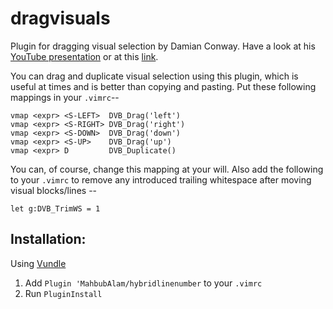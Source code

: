 # dragvisuals
Plugin for dragging visual selection by Damian Conway. Have a look at his [YouTube presentation](https://www.youtube.com/watch?v=aHm36-na4-4) or at this [link](https://is.gd/IBV2013).

You can drag and duplicate visual selection using this plugin, which is useful at times and is better than copying and pasting.
Put these following mappings in your `.vimrc`--

    vmap <expr> <S-LEFT>  DVB_Drag('left')
    vmap <expr> <S-RIGHT> DVB_Drag('right')
    vmap <expr> <S-DOWN>  DVB_Drag('down')
    vmap <expr> <S-UP>    DVB_Drag('up')
    vmap <expr> D         DVB_Duplicate()

You can, of course, change this mapping at your will. Also add the following to your `.vimrc` to remove any introduced trailing whitespace after moving visual blocks/lines --

    let g:DVB_TrimWS = 1

## Installation:

Using [Vundle](https://github.com/VundleVim/Vundle.vim)

1. Add `Plugin 'MahbubAlam/hybridlinenumber` to your `.vimrc`
2. Run `PluginInstall`
